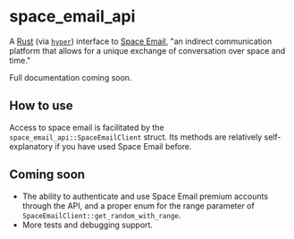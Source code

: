 # space\_email\_api #
A [Rust](https://www.rust-lang.org) (via [`hyper`](https://hyper.rs/)) interface to [Space Email](https://space.galaxybuster.net), "an indirect communication platform that allows for a unique exchange of conversation over space and time." 

Full documentation coming soon.

## How to use ##
Access to space email is facilitated by the `space_email_api::SpaceEmailClient` struct. Its methods are relatively self-explanatory if you have used Space Email before.

## Coming soon ##
- The ability to authenticate and use Space Email premium accounts through the API, and a proper enum for the range parameter of `SpaceEmailClient::get_random_with_range`. 
- More tests and debugging support.

